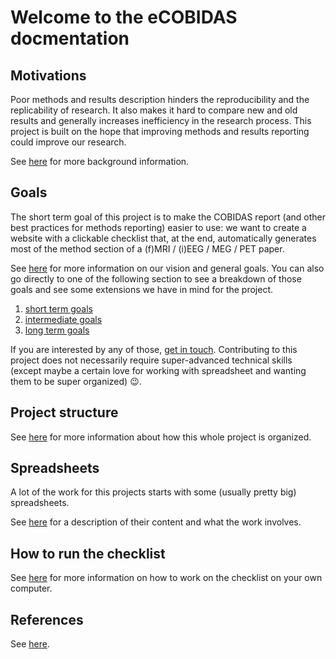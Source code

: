 # Welcome to the eCOBIDAS docmentation

## Motivations

Poor methods and results description hinders the reproducibility and the
replicability of research. It also makes it hard to compare new and old results
and generally increases inefficiency in the research process. This project is
built on the hope that improving methods and results reporting could improve our
research.

See [here](./10-motivations.md) for more background information.

## Goals

The short term goal of this project is to make the COBIDAS report (and other
best practices for methods reporting) easier to use: we want to create a website
with a clickable checklist that, at the end, automatically generates most of the
method section of a (f)MRI / (i)EEG / MEG / PET paper.

See [here](./20-goals.md) for more information on our vision and general goals.
You can also go directly to one of the following section to see a breakdown of
those goals and see some extensions we have in mind for the project.

1.  [short term goals](./21-short-term.md)
1.  [intermediate goals](./22-mid-term.md)
1.  [long term goals](./23-long-term.md)

If you are interested by any of those,
[get in touch](../README.md#how-to-reach-us). Contributing to this project does
not necessarily require super-advanced technical skills (except maybe a certain
love for working with spreadsheet and wanting them to be super organized)
:wink:.

## Project structure

See [here](./30-general-organization.md) for more information about how this
whole project is organized.

## Spreadsheets

A lot of the work for this projects starts with some (usually pretty big)
spreadsheets.

See [here](./40-spreadsheets.md) for a description of their content and what the
work involves.

## How to run the checklist

See [here](./50-how-to-render-the-checklist.md) for more information on how to
work on the checklist on your own computer.

## References

See [here](99-references.md).
